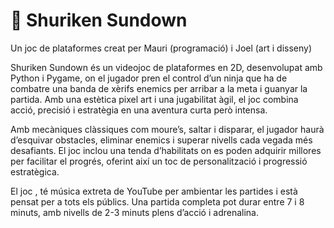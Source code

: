 <h1>🥷 Shuriken Sundown</h1>

Un joc de plataformes creat per Mauri (programació) i Joel (art i disseny)

Shuriken Sundown és un videojoc de plataformes en 2D, desenvolupat amb Python i Pygame, on el jugador pren el control d’un ninja que ha de combatre una banda de xèrifs enemics per arribar a la meta i guanyar la partida. Amb una estètica pixel art i una jugabilitat àgil, el joc combina acció, precisió i estratègia en una aventura curta però intensa.

Amb mecàniques clàssiques com moure’s, saltar i disparar, el jugador haurà d’esquivar obstacles, eliminar enemics i superar nivells cada vegada més desafiants. El joc inclou una tenda d’habilitats on es poden adquirir millores per facilitar el progrés, oferint així un toc de personalització i progressió estratègica.

El joc , té música extreta de YouTube per ambientar les partides i està pensat per a tots els públics. Una partida completa pot durar entre 7 i 8 minuts, amb nivells de 2-3 minuts plens d’acció i adrenalina.
